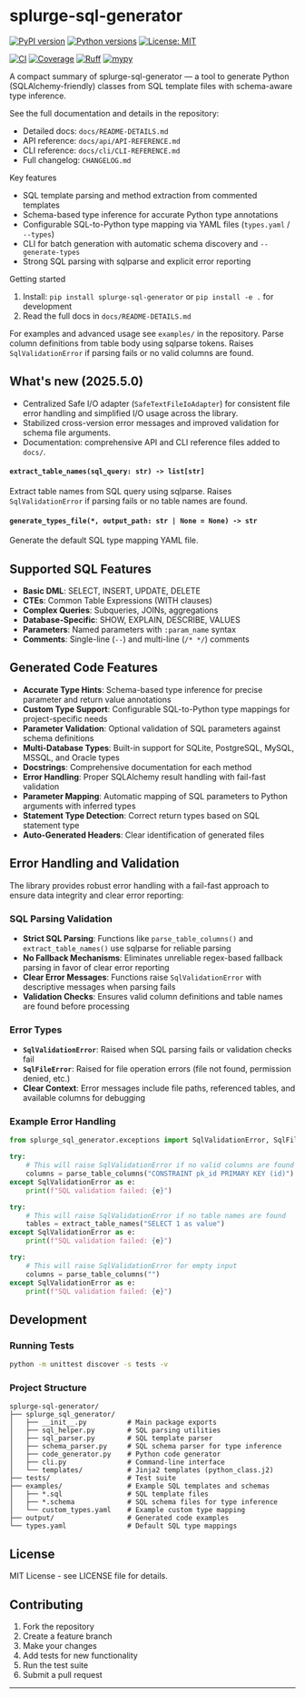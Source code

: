 # splurge-sql-generator

[![PyPI version](https://badge.fury.io/py/splurge-sql-generator.svg)](https://pypi.org/project/splurge-sql-generator/)
[![Python versions](https://img.shields.io/pypi/pyversions/splurge-sql-generator.svg)](https://pypi.org/project/splurge-sql-generator/)
[![License: MIT](https://img.shields.io/badge/License-MIT-blue.svg)](https://opensource.org/licenses/MIT)

[![CI](https://github.com/jim-schilling/splurge-sql-generator/actions/workflows/ci-quick-test.yml/badge.svg)](https://github.com/jim-schilling/splurge-sql-generator/actions/workflows/ci-quick-test.yml)
[![Coverage](https://img.shields.io/badge/coverage-90%25-brightgreen.svg)](https://github.com/jim-schilling/splurge-sql-generator/actions/workflows/ci-coverage.yml)
[![Ruff](https://img.shields.io/endpoint?url=https://raw.githubusercontent.com/astral-sh/ruff/main/assets/badge/v2.json)](https://github.com/astral-sh/ruff)
[![mypy](https://img.shields.io/badge/mypy-checked-black)](https://mypy-lang.org/)

A compact summary of splurge-sql-generator — a tool to generate Python (SQLAlchemy-friendly) classes from SQL template files with schema-aware type inference.

See the full documentation and details in the repository:

- Detailed docs: `docs/README-DETAILS.md`
- API reference: `docs/api/API-REFERENCE.md`
- CLI reference: `docs/cli/CLI-REFERENCE.md`
- Full changelog: `CHANGELOG.md`

Key features

- SQL template parsing and method extraction from commented templates
- Schema-based type inference for accurate Python type annotations
- Configurable SQL-to-Python type mapping via YAML files (`types.yaml` / `--types`)
- CLI for batch generation with automatic schema discovery and `--generate-types`
- Strong SQL parsing with sqlparse and explicit error reporting

Getting started

1. Install: `pip install splurge-sql-generator` or `pip install -e .` for development
2. Read the full docs in `docs/README-DETAILS.md`

For examples and advanced usage see `examples/` in the repository.
Parse column definitions from table body using sqlparse tokens. Raises `SqlValidationError` if parsing fails or no valid columns are found.

## What's new (2025.5.0)

- Centralized Safe I/O adapter (`SafeTextFileIoAdapter`) for consistent file error handling and simplified I/O usage across the library.
- Stabilized cross-version error messages and improved validation for schema file arguments.
- Documentation: comprehensive API and CLI reference files added to `docs/`.

#### `extract_table_names(sql_query: str) -> list[str]`
Extract table names from SQL query using sqlparse. Raises `SqlValidationError` if parsing fails or no table names are found.

#### `generate_types_file(*, output_path: str | None = None) -> str`
Generate the default SQL type mapping YAML file.

## Supported SQL Features

- **Basic DML**: SELECT, INSERT, UPDATE, DELETE
- **CTEs**: Common Table Expressions (WITH clauses)
- **Complex Queries**: Subqueries, JOINs, aggregations
- **Database-Specific**: SHOW, EXPLAIN, DESCRIBE, VALUES
- **Parameters**: Named parameters with `:param_name` syntax
- **Comments**: Single-line (`--`) and multi-line (`/* */`) comments

## Generated Code Features

- **Accurate Type Hints**: Schema-based type inference for precise parameter and return value annotations
- **Custom Type Support**: Configurable SQL-to-Python type mappings for project-specific needs
- **Parameter Validation**: Optional validation of SQL parameters against schema definitions
- **Multi-Database Types**: Built-in support for SQLite, PostgreSQL, MySQL, MSSQL, and Oracle types
- **Docstrings**: Comprehensive documentation for each method
- **Error Handling**: Proper SQLAlchemy result handling with fail-fast validation
- **Parameter Mapping**: Automatic mapping of SQL parameters to Python arguments with inferred types
- **Statement Type Detection**: Correct return types based on SQL statement type
- **Auto-Generated Headers**: Clear identification of generated files

## Error Handling and Validation

The library provides robust error handling with a fail-fast approach to ensure data integrity and clear error reporting:

### SQL Parsing Validation
- **Strict SQL Parsing**: Functions like `parse_table_columns()` and `extract_table_names()` use sqlparse for reliable parsing
- **No Fallback Mechanisms**: Eliminates unreliable regex-based fallback parsing in favor of clear error reporting
- **Clear Error Messages**: Functions raise `SqlValidationError` with descriptive messages when parsing fails
- **Validation Checks**: Ensures valid column definitions and table names are found before processing

### Error Types
- **`SqlValidationError`**: Raised when SQL parsing fails or validation checks fail
- **`SqlFileError`**: Raised for file operation errors (file not found, permission denied, etc.)
- **Clear Context**: Error messages include file paths, referenced tables, and available columns for debugging

### Example Error Handling
```python
from splurge_sql_generator.exceptions import SqlValidationError, SqlFileError

try:
    # This will raise SqlValidationError if no valid columns are found
    columns = parse_table_columns("CONSTRAINT pk_id PRIMARY KEY (id)")
except SqlValidationError as e:
    print(f"SQL validation failed: {e}")

try:
    # This will raise SqlValidationError if no table names are found
    tables = extract_table_names("SELECT 1 as value")
except SqlValidationError as e:
    print(f"SQL validation failed: {e}")

try:
    # This will raise SqlValidationError for empty input
    columns = parse_table_columns("")
except SqlValidationError as e:
    print(f"SQL validation failed: {e}")
```

## Development

### Running Tests

```bash
python -m unittest discover -s tests -v
```

### Project Structure

```
splurge-sql-generator/
├── splurge_sql_generator/
│   ├── __init__.py          # Main package exports
│   ├── sql_helper.py        # SQL parsing utilities
│   ├── sql_parser.py        # SQL template parser
│   ├── schema_parser.py     # SQL schema parser for type inference
│   ├── code_generator.py    # Python code generator
│   ├── cli.py               # Command-line interface
│   └── templates/           # Jinja2 templates (python_class.j2)
├── tests/                   # Test suite
├── examples/                # Example SQL templates and schemas
│   ├── *.sql                # SQL template files
│   ├── *.schema             # SQL schema files for type inference
│   └── custom_types.yaml    # Example custom type mapping
├── output/                  # Generated code examples
└── types.yaml               # Default SQL type mappings
```

## License

MIT License - see LICENSE file for details.

## Contributing

1. Fork the repository
2. Create a feature branch
3. Make your changes
4. Add tests for new functionality
5. Run the test suite
6. Submit a pull request

---
